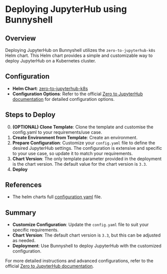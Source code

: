 # Deploying JupyterHub using Bunnyshell

## Overview

Deploying JupyterHub on Bunnyshell utilizes the `zero-to-jupyterhub-k8s` Helm chart. This Helm chart provides a simple and customizable way to deploy JupyterHub on a Kubernetes cluster.

## Configuration

- **Helm Chart**: [zero-to-jupyterhub-k8s](https://github.com/jupyterhub/zero-to-jupyterhub-k8s)
- **Configuration Options**: Refer to the official [Zero to JupyterHub documentation](https://z2jh.jupyter.org/en/stable/) for detailed configuration options.

## Steps to Deploy

0. **(OPTIONAL) Clone Template**: Clone the template and customise the config.yaml to your requirements/use case. 
1. **Create Environment from Template**: Create an environment.
2. **Prepare Configuration**: Customize your `config.yaml` file to define the desired JupyterHub settings. The configuration is extensive and specific to your use case, so update it to match your requirements.
3. **Chart Version**: The only template parameter provided in the deployment is the chart version. The default value for the chart version is `3.3`.
4. **Deploy**

## References
- The helm charts full [configuration yaml](https://github.com/bunnyshell/templates/blob/main/.bunnyshell/templates/showcase-jupyter/config.yaml) file.

## Summary

- **Customize Configuration**: Update the `config.yaml` file to suit your specific requirements.
- **Chart Version**: The default chart version is `3.3`, but this can be adjusted as needed.
- **Deployment**: Use Bunnyshell to deploy JupyterHub with the customized configuration.

For more detailed instructions and advanced configurations, refer to the official [Zero to JupyterHub documentation](https://z2jh.jupyter.org/en/stable/).

